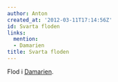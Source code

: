 ```yaml
---
author: Anton
created_at: '2012-03-11T17:14:56Z'
id: Svarta floden
links:
  mention:
  - Damarien
title: Svarta floden
---
```


Flod i [Damarien].

  [Damarien]: Damarien
